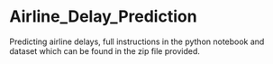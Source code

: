 # Airline_Delay_Prediction
Predicting airline delays, full instructions in the python notebook and dataset which can be found in the zip file provided.
